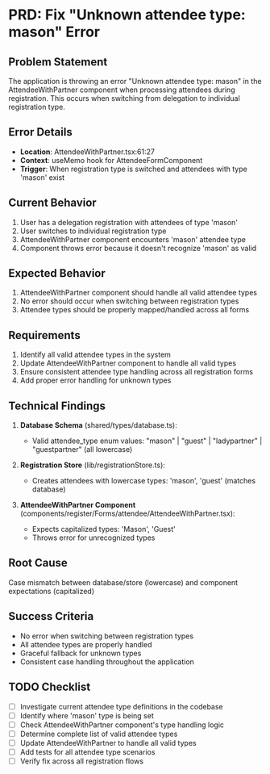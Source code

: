 # PRD: Fix "Unknown attendee type: mason" Error

## Problem Statement
The application is throwing an error "Unknown attendee type: mason" in the AttendeeWithPartner component when processing attendees during registration. This occurs when switching from delegation to individual registration type.

## Error Details
- **Location**: AttendeeWithPartner.tsx:61:27
- **Context**: useMemo hook for AttendeeFormComponent
- **Trigger**: When registration type is switched and attendees with type 'mason' exist

## Current Behavior
1. User has a delegation registration with attendees of type 'mason'
2. User switches to individual registration type
3. AttendeeWithPartner component encounters 'mason' attendee type
4. Component throws error because it doesn't recognize 'mason' as valid

## Expected Behavior
1. AttendeeWithPartner component should handle all valid attendee types
2. No error should occur when switching between registration types
3. Attendee types should be properly mapped/handled across all forms

## Requirements
1. Identify all valid attendee types in the system
2. Update AttendeeWithPartner component to handle all valid types
3. Ensure consistent attendee type handling across all registration forms
4. Add proper error handling for unknown types

## Technical Findings
1. **Database Schema** (shared/types/database.ts):
   - Valid attendee_type enum values: "mason" | "guest" | "ladypartner" | "guestpartner" (all lowercase)

2. **Registration Store** (lib/registrationStore.ts):
   - Creates attendees with lowercase types: 'mason', 'guest' (matches database)

3. **AttendeeWithPartner Component** (components/register/Forms/attendee/AttendeeWithPartner.tsx):
   - Expects capitalized types: 'Mason', 'Guest'
   - Throws error for unrecognized types

## Root Cause
Case mismatch between database/store (lowercase) and component expectations (capitalized)

## Success Criteria
- No error when switching between registration types
- All attendee types are properly handled
- Graceful fallback for unknown types
- Consistent case handling throughout the application

## TODO Checklist
- [ ] Investigate current attendee type definitions in the codebase
- [ ] Identify where 'mason' type is being set
- [ ] Check AttendeeWithPartner component's type handling logic
- [ ] Determine complete list of valid attendee types
- [ ] Update AttendeeWithPartner to handle all valid types
- [ ] Add tests for all attendee type scenarios
- [ ] Verify fix across all registration flows
